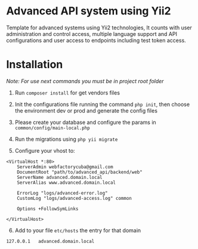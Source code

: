 # Advanced API system using Yii2

Template for advanced systems using Yii2 technologies, It counts with user administration and control access, multiple language support and API configurations and user access to endpoints including test token access. 

# Installation

*Note: For use next commands you must be in project root folder*

1. Run `composer install` for get vendors files

2. Init the configurations file running the command `php init`, then choose the environment dev or prod and generate the config files

3. Please create your database and configure the params in `common/config/main-local.php`

4. Run the migrations using `php yii migrate`

5. Configure your vhost to:

```
<VirtualHost *:80>
    ServerAdmin webfactorycuba@gmail.com
    DocumentRoot "path/to/advanced_api/backend/web"
    ServerName advanced.domain.local
    ServerAlias www.advanced.domain.local

    ErrorLog "logs/advanced-error.log"
    CustomLog "logs/advanced-access.log" common

    Options +FollowSymLinks

</VirtualHost>
```

6. Add to your file `etc/hosts` the entry for that domain
```
127.0.0.1   advanced.domain.local
```

